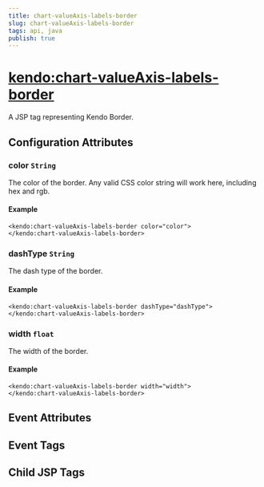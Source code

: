 ```yaml
---
title: chart-valueAxis-labels-border
slug: chart-valueAxis-labels-border
tags: api, java
publish: true
---
```


# <kendo:chart-valueAxis-labels-border>
A JSP tag representing Kendo Border.

## Configuration Attributes


### color `String`

The color of the border. Any valid CSS color string will work here, including
hex and rgb.

#### Example
    <kendo:chart-valueAxis-labels-border color="color">
    </kendo:chart-valueAxis-labels-border>
    

### dashType `String`

The dash type of the border.

#### Example
    <kendo:chart-valueAxis-labels-border dashType="dashType">
    </kendo:chart-valueAxis-labels-border>
    

### width `float`

The width of the border.

#### Example
    <kendo:chart-valueAxis-labels-border width="width">
    </kendo:chart-valueAxis-labels-border>
    

## Event Attributes


## Event Tags


## Child JSP Tags

